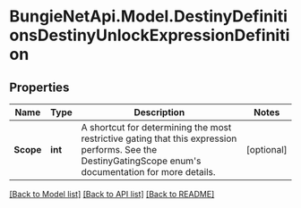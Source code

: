 
# BungieNetApi.Model.DestinyDefinitionsDestinyUnlockExpressionDefinition

## Properties

Name | Type | Description | Notes
------------ | ------------- | ------------- | -------------
**Scope** | **int** | A shortcut for determining the most restrictive gating that this expression performs. See the DestinyGatingScope enum&#39;s documentation for more details. | [optional] 

[[Back to Model list]](../README.md#documentation-for-models)
[[Back to API list]](../README.md#documentation-for-api-endpoints)
[[Back to README]](../README.md)

